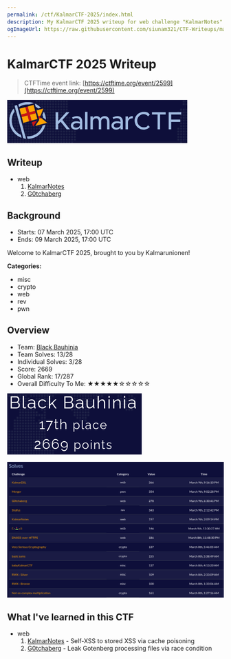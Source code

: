 ```yaml
---
permalink: /ctf/KalmarCTF-2025/index.html
description: My KalmarCTF 2025 writeup for web challenge "KalmarNotes" and "G0tchaberg". I played with Black Bauhinia and we got 17th place.
ogImageUrl: https://raw.githubusercontent.com/siunam321/CTF-Writeups/main/KalmarCTF-2025/images/banner.png
---
```


# KalmarCTF 2025 Writeup

> CTFTime event link: [https://ctftime.org/event/2599](https://ctftime.org/event/2599)

![](https://raw.githubusercontent.com/siunam321/CTF-Writeups/main/KalmarCTF-2025/images/banner.png)

## Writeup

- web
    1. [KalmarNotes](https://siunam321.github.io/ctf/KalmarCTF-2025/web/KalmarNotes/)
    2. [G0tchaberg](https://siunam321.github.io/ctf/KalmarCTF-2025/web/G0tchaberg/)

## Background

- Starts: 07 March 2025, 17:00 UTC
- Ends: 09 March 2025, 17:00 UTC

Welcome to KalmarCTF 2025, brought to you by Kalmarunionen!

**Categories:**

- misc
- crypto
- web
- rev
- pwn

## Overview

- Team: [Black Bauhinia](https://b6a.black/)
- Team Solves: 13/28
- Individual Solves: 3/28
- Score: 2669
- Global Rank: 17/287
- Overall Difficulty To Me: ★★★★★☆☆☆☆☆

![](https://raw.githubusercontent.com/siunam321/CTF-Writeups/main/KalmarCTF-2025/images/score.png)

![](https://raw.githubusercontent.com/siunam321/CTF-Writeups/main/KalmarCTF-2025/images/solves.png)

## What I've learned in this CTF

- web
    1. [KalmarNotes](https://siunam321.github.io/ctf/KalmarCTF-2025/web/KalmarNotes/) - Self-XSS to stored XSS via cache poisoning
    2. [G0tchaberg](https://siunam321.github.io/ctf/KalmarCTF-2025/web/G0tchaberg/) - Leak Gotenberg processing files via race condition